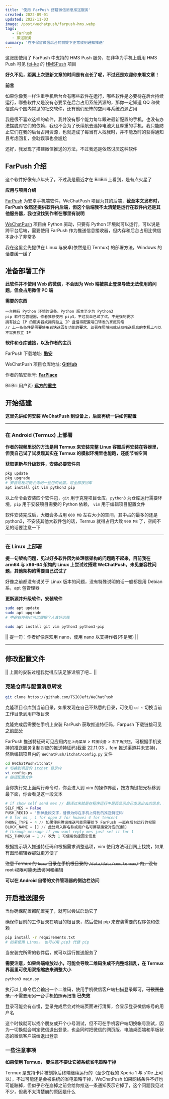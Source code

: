 ```yaml
---
title: '使用 FarPush 搭建微信消息推送服务'
created: 2022-09-01
updated: 2022-11-03
image: /post/wechatpush/farpush-hms.webp
tags: 
   - FarPush
   - 推送服务
summary: '在不保留微信后台的前提下正常收到通知推送'
---
```


这张图使用了 FarPush 中支持的 HMS Push 服务，在非华为手机上启用 HMS Push 可见 [fei-ke](https://github.com/fei-ke/) 的 [HMSPush](https://github.com/fei-ke/HMSPush) 项目

**好久不见，距离上次更新文章的时间是有点长了呢，不过还是欢迎你来看文章！**

**前言**

如果你像我一样注重手机后台会有哪些软件在运行，哪些软件是必要待在后台持续运行，哪些软件又是没有必要呆在后台占用系统资源的，那你一定知道 QQ 和微信这两个国内常见的社交软件，还有他们恐怖的空间与系统资源占用

我是很不喜欢这样的软件，我并没有那个能力每年跟进最新配置的手机，也没有办法摆脱对它们的依赖，我也不会为了长续航去选择电池大且厚重的手机，我只能防止它们在我的后台占用资源，也就造成了每当有人找我时，并不能及时的获得通知且考虑回复，会耽误事也会尴尬

还好，我发现了搭建微信推送的方法，不过我还是依然讨厌这种软件

## FarPush 介绍

这个软件好像有点年头了，不过我是最近才在 BiliBili 上看到，是有点火星了

**应用与项目介绍**

[FarPush](https://www.coolapk.com/apk/com.farplace.farpush) 为安卓手机端软件，WeChatPush 项目为其的后端，**截至本文发布时，FarPush 依然还提供软件内后端，但这个后端我不太清楚是运行在软件内还是其他服务器，我也没找到作者在哪里有说明**

[WeChatPush](https://github.com/TSIOJeft/WeChatPush) 项目由 Python 驱动，只要有 Python 环境就可以运行，可以说是跨平台后端，需要使用 FarPush 作为推送信息接收器，但内存和后台占用比微信本身小了非常多

我在这里会先提供在 Linux 与安卓(依然是用 Termux) 的部署方法，Windows 的话要缓一缓了

## 准备部署工作

**此软件并不使用 Web 的微信，不会因为 Web 端被禁止登录导致无法使用的问题，但会占用微信 PC 端**

**需要的东西**

```text
一台拥有 Python 环境的设备，Python 版本至少为 Python3
pip 软件包管理器，作者推荐使用 pip3，不过我自己试了试，不是强制要求
拥有独立 IP 的服务器或拥有独立 IP 且懂得配置端口转发的家庭网络
// 上一条条件是需要使用到快速回复功能的要求，部署在局域网或获取推送信息的本机上可以不需要独立 IP
```

**软件和仓库链接，以及作者的主页**

FarPush 下载地址: [__酷安__](https://www.coolapk.com/apk/com.farplace.farpush)

WeChatPush 项目仓库地址: [__GitHub__](https://github.com/TSIOJeft/WeChatPush)

作者的酷安账号: [__FarPlace__](https://www.coolapk.com/u/2838135)

BiliBili 用户页: [__远方的重生__](https://sapce.bilibili.com/10721579)

## 开始搭建

**这里先讲如何安装 WeChatPush 到设备上，后面再统一讲如何配置**

------------

### 在 Android (Termux) 上部署

**作者的视频里说的方法是用 Termux 来安装完整 Linux 容器后再安装在容器里，但我自己试了试发现其实在 Termux 的模拟环境里也能跑，还能节省空间**

**获取更新与升级软件，安装必要软件包**

```bash
pkg update
pkg upgrade
# 安装过程可能会询问一些包的设置，可全部按回车
apt install git vim python3 pip
```

以上命令会安装四个软件包，`git` 用于克隆项目仓库，`python3` 为仓库运行需要环境，`pip` 用于安装项目需要的 Python 依赖， `vim` 用于编辑项目配置文件

软件安装完成后，大概会多占用 `600 MB` 左右大小的空间，其中占的最多的还是 python3，不安装其他大软件包的话，Termux 就得占用大致 `900 MB` 了，空间不足的话要注意一下

------------

### 在 Linux 上部署

**提一句架构问题，见过好多软件因为处理器架构的问题跑不起来，目前我在 arm64 与 x86-64 架构的 Linux 上尝试过搭建 WeChatPush，未见兼容性问题，其他架构的需要自己试试了**

好像之前都没有说关于 Linux 版本的问题，没有特殊说明的话一般都是用 Debian 系，apt 包管理器

**更新源并升级软件，安装软件**

```bash
sudo apt update
sudo apt upgrade
# 中途有停顿也可以根据个人喜好选择
```

```bash
sudo apt install git vim python3 python3-pip
```

|| 提一句：作者好像喜欢用 nano，使用 nano 以支持作者(不是我) ||

------------

## 修改配置文件

|| 上面的安装过程我觉得应该足够详细了吧... ||

### 克隆仓库与配置消息转发

```bash
git clone https://github.com/TSIOJeft/WeChatPush
```

克隆项目仓库到当前目录，如果发现在自己不熟悉的目录，可使用 `cd ~` 切换当前工作目录到用户根目录

克隆完成后需要在手机上安装 FarPush 获取推送特征码，Farpush 下载链接可见[之前部分](#准备部署工作)

FarPush 推送特征码可见应用内`左上角菜单` > `转接设备` > `右下角按钮`，可根据手机支持的推送服务复制对应的推送特征码(截至 22.11.03 ，fcm 推送渠道并未支持)，然后编辑项目内的 `WeChatPush/itchat/config.py` 文件

```bash
cd WeChatPush/itchat/ 
# 切换到项目的 itchat 目录内
vi config.py
# 编辑配置文件
```

当你执行完上面两行命令时，你会进入到 vim 的操作界面，按方向键把光标移到最下面，你会看见这一段文本

```python title="itchat/config.py"
# if show self send mes // 翻译过来就是在程序运行中是否显示自己发送出去的信息，改下一行
SELF_MES = False 
PUSH_REGID = '删掉此段文字，替换为你在手机上得到的推送特征码'
# 0 for mi , 1 for oppo 2 for huawei 4 for tencent 
PHONE_TYPE = 4 // 如果使用腾讯推送可能需要给予 FarPush 一直在后台运行的权限
BLOCK_NAME = [] // 此处填入群名称或用户名可屏蔽接受对应的通知
# through message if you want reply mes just set it for 1
MES_THROUGH = 1 // 改为 1 可使用快捷回复信息
```

根据提示填入推送特征码和根据需求调整选项，vim 使用方法可到网上找找，如果有图形编辑器那就更方便了

~~注意 Termux 的 `home` 目录在手机根目录的 `/data/data/com.termux/` 内，没有 root 权限可能无法访问和编辑~~

**可以在 Android 自带的文件管理器的侧边栏访问**

## 开启推送服务

当你确保配置都配置完了，就可以尝试启动它了

确保你目前的工作目录在项目的根目录，然后使用 pip 来安装需要的程序包和依赖

```bash
pip install -r requirements.txt
# 如果使用 Linux， 也可以用 pip3 代替 pip
```

当安装完所需的软件后，就可以运行推送服务了

**需要注意，如果终端缩放过小，可能会导致二维码生成不完整或错乱，在 Termux 界面里可使用双指缩放来调整大小**

```bash
python3 main.py
```

执行以上命令后会输出一个二维码，使用手机微信客户端扫描登录即可，~~可截图登录，不需要用另一台手机拍照再扫描~~ **已失效**

登录可能会有点慢，登录完成后会对终端页面进行清屏，会显示登录微信帐号的用户名

这个时候就可以找个朋友或开个小号测试，但不可在手机客户端切换帐号测试，因为一切换就会判定微信退出登录，也会同时把微信的网页版、电脑桌面端和平板状态的微信客户端给退出登录

### 一些注意事项

**如果使用 Termux， 要注意不要让它被系统省电策略干掉**

Termux 是支持卡片被划掉后终端继续运行的（至少在我的 Xperia 1 与 s10e 上可以），不过可能还是会被系统的省电策略干掉，WeChatPush 如果网络条件不好也可能蹦掉，但似乎它在崩掉之前会给你推送一条通知表示它掉了，这个问题我见过不少，但我不太清楚崩的原因是什么
